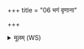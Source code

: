 +++
title = "06 भगं वृणाना"

+++
<details><summary>मूलम् (WS)</summary>

भगं वृणाना वध्वं वहन्ति वनिं प्रयन्तो भगमिद्धवन्ते ।  
भगेन दत्तमुप मेदमागन् विश्व सुभूतं द्रविणानि भद्रा ॥ ९ ॥
</details>
